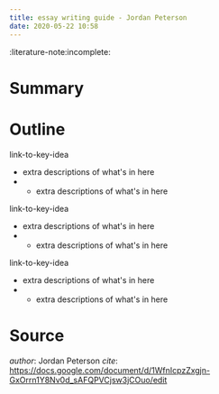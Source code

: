 ```yaml
---
title: essay writing guide - Jordan Peterson
date: 2020-05-22 10:58
---
```


:literature-note:incomplete:

# Summary

# Outline

link-to-key-idea
- extra descriptions of what's in here
- - extra descriptions of what's in here

link-to-key-idea
- extra descriptions of what's in here
- - extra descriptions of what's in here

link-to-key-idea
- extra descriptions of what's in here
- - extra descriptions of what's in here

# Source

*author*: Jordan Peterson 
*cite*: https://docs.google.com/document/d/1WfnIcpzZxgjn-GxOrrn1Y8Nv0d_sAFQPVCjsw3jCOuo/edit
 
